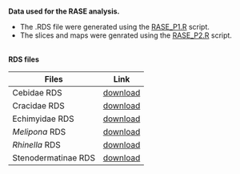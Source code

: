 </br>__Data used for the RASE analysis.__

- The .RDS file were generated using the [RASE_P1.R](https://github.com/karen9/Amazonia/blob/master/data/RASE/RASE_P1.R) script.
- The slices and maps were genrated using the [RASE_P2.R](https://github.com/karen9/Amazonia/blob/master/data/RASE/RASE_P2.R) script.

</br>__RDS files__

 |Files|Link|
 |-|----|
|Cebidae RDS | [download](https://mega.nz/file/WFsBxKbS#VmQEKpOnTQDEPiitZ6LiA8I7OrxQFH5Trt1fpMwvfCI)
|Cracidae RDS | [download](https://mega.nz/file/fQ1WXJDD#RvjYug9MTWKEuK090EDe0WxN_uJHLrTs-p411ZiAovI)
|Echimyidae RDS | [download](https://mega.nz/file/3c9wjbTL#DqV5EIAMLW7kOKi0fvaLkNNLLESvk6LDFvxSR1i-r_4)
|_Melipona_ RDS | [download](https://mega.nz/file/mB8QEB4I#vNKrP8q-GbbB_BqRIaF4Nk6KjtQo0AwO5BmCO93jlDE)
|_Rhinella_ RDS | [download](https://mega.nz/file/OY8kRTrZ#_AwL7o--V3dL5fgFoqWQMLnAsPncLZ1ZeLhCiiPLNUc)
|Stenodermatinae RDS | [download](https://mega.nz/file/LR1C1DSA#DZtWhxL5NqnE-WAY6Mmi3BXEUcjRr7GhyDdTwDNRILM)
